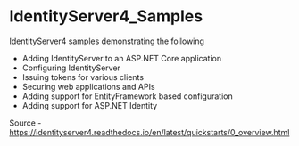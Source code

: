 # IdentityServer4_Samples 
IdentityServer4 samples demonstrating the following
<ul>
  <li>Adding IdentityServer to an ASP.NET Core application</li>
  <li>Configuring IdentityServer</li>
  <li>Issuing tokens for various clients</li>
  <li>Securing web applications and APIs</li>
  <li>Adding support for EntityFramework based configuration</li>
  <li>Adding support for ASP.NET Identity</li>
  </ul>
  
  Source - https://identityserver4.readthedocs.io/en/latest/quickstarts/0_overview.html
